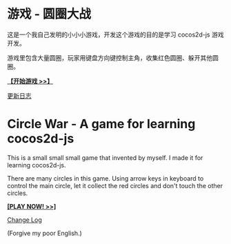 # 游戏 - 圆圈大战

这是一个我自己发明的小小小游戏，开发这个游戏的目的是学习 cocos2d-js 游戏开发。

游戏里包含大量圆圈，玩家用键盘方向键控制主角，收集红色圆圈、躲开其他圆圈。

**[【开始游戏 >>】](https://benzleung.github.io/circle/)**

[更新日志](https://github.com/BenzLeung/circle/wiki/Change-Log)


# Circle War - A game for learning cocos2d-js

This is a small small small game that invented by myself. I made it for learning cocos2d-js.

There are many circles in this game. Using arrow keys in keyboard to control the main circle, let it collect the red circles and don't touch the other circles.

**[[PLAY NOW! >>]](https://benzleung.github.io/circle/)**

[Change Log](https://github.com/BenzLeung/circle/wiki/Change-Log)

(Forgive my poor English.)